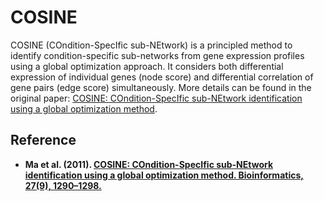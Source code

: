# COSINE

COSINE (COndition-SpecIfic sub-NEtwork) is a principled method to identify condition-specific sub-networks from gene expression profiles using a global optimization approach. It considers both differential expression of individual genes (node score) and differential correlation of gene pairs (edge score) simultaneously. More details can be found in the original paper: [COSINE: COndition-SpecIfic sub-NEtwork identification using a global optimization method](https://academic.oup.com/bioinformatics/article/27/9/1290/243375).

## Reference
- **Ma et al. (2011). [COSINE: COndition-SpecIfic sub-NEtwork identification using a global optimization method. Bioinformatics, 27(9), 1290–1298.](https://academic.oup.com/bioinformatics/article/27/9/1290/243375)** 
